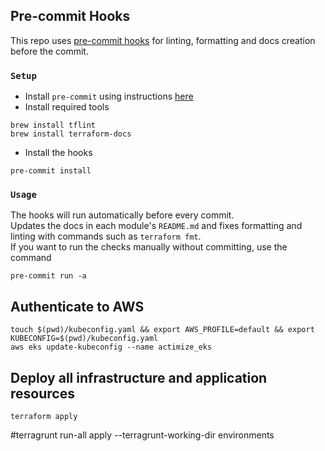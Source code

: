 ## Pre-commit Hooks

This repo uses [pre-commit hooks](https://pre-commit.com/) for linting, formatting and docs creation before the commit.

### `Setup`

- Install `pre-commit` using instructions [here](https://pre-commit.com/#installation)
- Install required tools

```shell
brew install tflint
brew install terraform-docs
```

- Install the hooks

```shell
pre-commit install
```

### `Usage`

The hooks will run automatically before every commit.  
Updates the docs in each module's `README.md` and fixes formatting and linting with commands such as `terraform fmt`.  
If you want to run the checks manually without committing, use the command

```shell
pre-commit run -a
```

## Authenticate to AWS

```shell
touch $(pwd)/kubeconfig.yaml && export AWS_PROFILE=default && export KUBECONFIG=$(pwd)/kubeconfig.yaml
aws eks update-kubeconfig --name actimize_eks
```

## Deploy all infrastructure and application resources

```shell
terraform apply
```

#terragrunt run-all apply --terragrunt-working-dir environments
